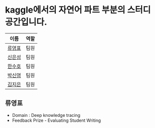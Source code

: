 # kaggle에서의 자연어 파트 부분의 스터디 공간입니다.

|이름|역할|
|---------|---------|
|[류영표](https://github.com/youngpyoryu) |팀원|
|[신은성](https://github.com/watanka) |팀원|
|[한수호]() |팀원|
|[박신영]() |팀원|
|[김지은]() |팀원|


## 류영표
- Domain : Deep knowledge tracing
- Feedback Prize - Evaluating Student Writing 
